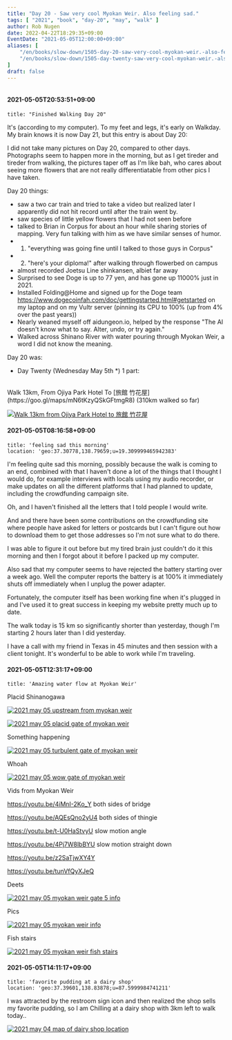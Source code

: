 ```yaml
---
title: "Day 20 - Saw very cool Myokan Weir. Also feeling sad."
tags: [ "2021", "book", "day-20", "may", "walk" ]
author: Rob Nugen
date: 2022-04-22T18:29:35+09:00
EventDate: "2021-05-05T12:00:00+09:00"
aliases: [
    "/en/books/slow-down/1505-day-20-saw-very-cool-myokan-weir.-also-feeling-sad.",
    "/en/books/slow-down/1505-day-twenty-saw-very-cool-myokan-weir.-also-feeling-sad.",
]
draft: false
---
```


<img
src="https://b.robnugen.com/quests/walk-to-niigata/2021/en_route/day-20/2021_may_05_turbulent_gate_of_myokan_weir.jpeg"
alt=""
class="title" />

#### 2021-05-05T20:53:51+09:00

    title: "Finished Walking Day 20"

It's (according to my computer).  To my feet and legs, it's early on Walkday.  My brain knows it is now Day 21, but this entry is about Day 20:

I did not take many pictures on Day 20, compared to other days.  Photographs seem to happen more in the morning, but as I get tireder and tireder from walking, the pictures taper off as I'm like bah, who cares about seeing more flowers that are not really differentiatable from other pics I have taken.

Day 20 things:

* saw a two car train and tried to take a video but realized later I apparently did not hit record until after the train went by.
* saw species of little yellow flowers that I had not seen before
* talked to Brian in Corpus for about an hour while sharing stories of mapping. Very fun talking with him as we have similar senses of humor.
* 1. "everything was going fine until I talked to those guys in Corpus"
* 2. "here's your diploma!" after walking through flowerbed on campus
* almost recorded Joetsu Line shinkansen, albiet far away
* Surprised to see Doge is up to 77 yen, and has gone up 11000% just in 2021.
* Installed Folding@Home and signed up for the Doge team https://www.dogecoinfah.com/doc/gettingstarted.html#getstarted on my laptop and on my Vultr server (pinning its CPU to 100% (up from 4% over the past years))
* Nearly weaned myself off aidungeon.io, helped by the response "The AI doesn't know what to say. Alter, undo, or try again."
* Walked across Shinano River with water pouring through Myokan Weir, a word I did not know the meaning.


Day 20 was:

<div class="walk-segment">

* Day <span class="day_source">Twenty</span>
(<span class="day_date">Wednesday May 5th</span> *)
1 part:
<br>
Walk <span class="km_source">13</span>km,
From Ojiya Park Hotel
To [旅館 竹花屋](https://goo.gl/maps/mN6tKzyQSkGFtmgR8)
(<span class="km_total">310</span>km walked so far)

[![Walk 13km from Ojiya Park Hotel to 旅館 竹花屋](//b.robnugen.com/quests/walk-to-niigata/2021/route_plans/thumbs/2021_mar_21_shinanogawa_park_to_bamboo_flower_ya.png)](https://goo.gl/maps/DsDXNdqv3gyp8DnWA)

</div>

#### 2021-05-05T08:16:58+09:00

    title: 'feeling sad this morning'
    location: 'geo:37.30778,138.79659;u=19.309999465942383'


I'm feeling quite sad this morning, possibly because the walk is coming to an end, combined with that I haven't done a lot of the things that I thought I would do, for example interviews with locals using my audio recorder, or make updates on all the different platforms that I had planned to update, including the crowdfunding campaign site.

Oh, and I haven't finished all the letters that I told people I would write.

And and there have been some contributions on the crowdfunding site where people have asked for letters or postcards but I can't figure out how to download them to get those addresses so I'm not sure what to do there.

I was able to figure it out before but my tired brain just couldn't do it this morning and then I forgot about it before I packed up my computer.

Also sad that my computer seems to have rejected the battery starting over a week ago.  Well the computer reports the battery is at 100% it immediately shuts off immediately when I unplug the power adapter.

Fortunately, the computer itself has been working fine when it's plugged in and I've used it to great success in keeping my website pretty much up to date.

The walk today is 15 km so significantly shorter than yesterday, though I'm starting 2 hours later than I did yesterday.

I have a call with my friend in Texas in 45 minutes and then session with a client tonight.  It's wonderful to be able to work while I'm traveling.

#### 2021-05-05T12:31:17+09:00

    title: 'Amazing water flow at Myokan Weir'


Placid Shinanogawa

[![2021 may 05 upstream from myokan weir](//b.robnugen.com/quests/walk-to-niigata/2021/en_route/day-20/thumbs/2021_may_05_upstream_from_myokan_weir.jpeg)](//b.robnugen.com/quests/walk-to-niigata/2021/en_route/day-20/2021_may_05_upstream_from_myokan_weir.jpeg)

[![2021 may 05 placid gate of myokan weir](//b.robnugen.com/quests/walk-to-niigata/2021/en_route/day-20/thumbs/2021_may_05_placid_gate_of_myokan_weir.jpeg)](//b.robnugen.com/quests/walk-to-niigata/2021/en_route/day-20/2021_may_05_placid_gate_of_myokan_weir.jpeg)

Something happening

[![2021 may 05 turbulent gate of myokan weir](//b.robnugen.com/quests/walk-to-niigata/2021/en_route/day-20/thumbs/2021_may_05_turbulent_gate_of_myokan_weir.jpeg)](//b.robnugen.com/quests/walk-to-niigata/2021/en_route/day-20/2021_may_05_turbulent_gate_of_myokan_weir.jpeg)

Whoah

[![2021 may 05 wow gate of myokan weir](//b.robnugen.com/quests/walk-to-niigata/2021/en_route/day-20/thumbs/2021_may_05_wow_gate_of_myokan_weir.jpeg)](//b.robnugen.com/quests/walk-to-niigata/2021/en_route/day-20/2021_may_05_wow_gate_of_myokan_weir.jpeg)

Vids from Myokan Weir

https://youtu.be/4iMnI-2Ko_Y   both sides of bridge

https://youtu.be/AQEsQno2yU4   both sides of thingie

https://youtu.be/t-U0HaStvyU   slow motion angle

https://youtu.be/4Pj7W8lbBYU   slow motion straight down

https://youtu.be/z2SaTjwXY4Y   

https://youtu.be/tunVfQyXJeQ



Deets

[![2021 may 05 myokan weir gate 5 info](//b.robnugen.com/quests/walk-to-niigata/2021/en_route/day-20/thumbs/2021_may_05_myokan_weir_gate_5_info.jpeg)](//b.robnugen.com/quests/walk-to-niigata/2021/en_route/day-20/2021_may_05_myokan_weir_gate_5_info.jpeg)

Pics

[![2021 may 05 myokan weir info](//b.robnugen.com/quests/walk-to-niigata/2021/en_route/day-20/thumbs/2021_may_05_myokan_weir_info.jpeg)](//b.robnugen.com/quests/walk-to-niigata/2021/en_route/day-20/2021_may_05_myokan_weir_info.jpeg)

Fish stairs

[![2021 may 05 myokan weir fish stairs](//b.robnugen.com/quests/walk-to-niigata/2021/en_route/day-20/thumbs/2021_may_05_myokan_weir_fish_stairs.jpeg)](//b.robnugen.com/quests/walk-to-niigata/2021/en_route/day-20/2021_may_05_myokan_weir_fish_stairs.jpeg)          

#### 2021-05-05T14:11:17+09:00

    title: 'favorite pudding at a dairy shop'
    location: 'geo:37.39601,138.83878;u=87.5999984741211'


I was attracted by the restroom sign icon and then realized the shop sells my favorite pudding, so I am Chilling at a dairy shop with 3km left to walk today..

[![2021 may 04 map of dairy shop location](//b.robnugen.com/quests/walk-to-niigata/2021/en_route/day-20/thumbs/2021_may_04_map_of_dairy_shop_location.png)](//b.robnugen.com/quests/walk-to-niigata/2021/en_route/day-20/2021_may_04_map_of_dairy_shop_location.png)
